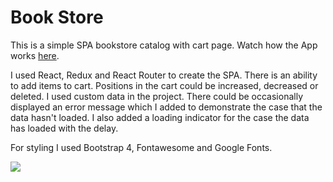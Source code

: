 # Book Store

This is a simple SPA bookstore catalog with cart page. Watch how the App works [here](https://yoffic.github.io/read-store).

I used React, Redux and React Router to create the SPA. There is an ability to add items to cart. Positions in the cart could be increased, decreased or deleted. I used custom data in the project. There could be occasionally displayed an error message which I added to demonstrate the case that the data hasn't loaded. I also added a loading indicator for the case the data has loaded with the delay.

For styling I used Bootstrap 4, Fontawesome and Google Fonts. 

![](read-store.gif)

